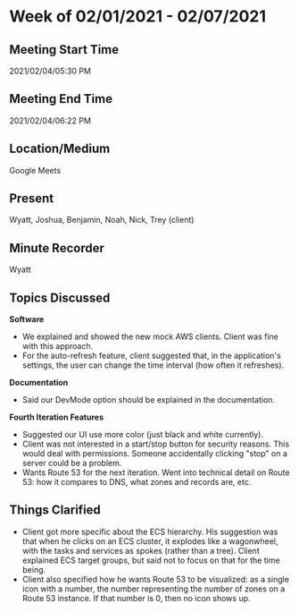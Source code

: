 # Week of 02/01/2021 - 02/07/2021

## Meeting Start Time

2021/02/04/05:30 PM

## Meeting End Time

2021/02/04/06:22 PM

## Location/Medium

Google Meets

## Present

Wyatt, Joshua, Benjamin, Noah, Nick, Trey (client)

## Minute Recorder

Wyatt

## Topics Discussed
<b>Software</b>
<ul>
  <li>We explained and showed the new mock AWS clients. Client was fine with this approach.</li>
  <li>For the auto-refresh feature, client suggested that, in the application's settings, the user can change the time interval (how often it refreshes).</li>
</ul>

<b>Documentation</b>
<ul>
  <li>Said our DevMode option should be explained in the documentation.</li>
</ul>

<b>Fourth Iteration Features</b>
<ul>
  <li>Suggested our UI use more color (just black and white currently).</li>
<li>Client was not interested in a start/stop button for security reasons. This would deal with permissions. Someone accidentally clicking "stop" on a server could be a problem.</li>
<li>Wants Route 53 for the next iteration. Went into technical detail on Route 53: how it compares to DNS, what zones and records are, etc.</li>
</ul>

## Things Clarified
- Client got more specific about the ECS hierarchy. His suggestion was that when he clicks on an ECS cluster, it explodes like a wagonwheel, with the tasks and services as spokes (rather than a tree). Client explained ECS target groups, but said not to focus on that for the time being.
- Client also specified how he wants Route 53 to be visualized: as a single icon with a number, the number representing the number of zones on a Route 53 instance. If that number is 0, then no icon shows up.
